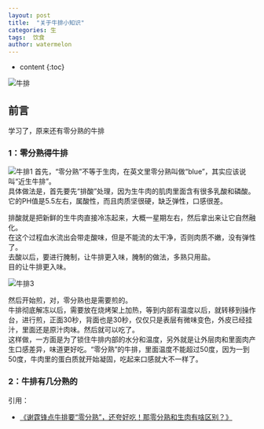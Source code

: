 ```yaml
---
layout: post
title:  "关于牛排小知识"
categories: 生
tags:  饮食
author: watermelon
---
```

* content
{:toc}

![牛排](https://images.gitee.com/uploads/images/2019/0130/144124_f4067e2c_1210188.png)
## 前言
学习了，原来还有零分熟的牛排






### **1：零分熟得牛排**
![牛排1](https://images.gitee.com/uploads/images/2019/0130/144335_04635ef1_1210188.png)
首先，“零分熟”不等于生肉，在英文里零分熟叫做“blue”，其实应该说叫“近生牛排”。  
具体做法是，首先要先“排酸”处理，因为生牛肉的肌肉里面含有很多乳酸和磷酸。  
它的PH值是5.5左右，属酸性，而且肉质坚很硬，缺乏弹性，口感很差。  
  
排酸就是把新鲜的生牛肉直接冷冻起来，大概一星期左右，然后拿出来让它自然融化。  
在这个过程血水流出会带走酸味，但是不能流的太干净，否则肉质不嫩，没有弹性了。  
去酸以后，要进行腌制，让牛排更入味，腌制的做法，多熟只用盐。  
目的让牛排更入味。  

![牛排3](https://images.gitee.com/uploads/images/2019/0130/144517_dca7a599_1210188.png)

然后开始煎，对，零分熟也是需要煎的。  
牛排彻底解冻以后，需要放在烧烤架上加热，等到内部有温度以后，就转移到操作台，进行煎，正面30秒，背面也是30秒，仅仅只是表层有微味变色，外皮已经挂汁，里面还是原汁肉味。然后就可以吃了。    
这样做，一方面是为了锁住牛排内部的水分和温度，另外就是让外层肉和里面肉产生口感差异，味道更好吃。“零分熟”的牛排，里面温度不能超过50度，因为一到50度，牛肉里的蛋白质就开始凝固，吃起来口感就大不一样了。  

### **2：牛排有几分熟的**


引用：
* [《谢霆锋点牛排要“零分熟”，还夸好吃！那零分熟和生肉有啥区别？》](https://post.mp.qq.com/kan/article/2714795157-268862478.html?_wv=2147483777&sig=3449930583a7060d7a1d567eb3e434d3&article_id=268862478&time=1548736922&_pflag=1&x5PreFetch=1&web_ch_id=0&s_id=gftapj_4g2nm6&share_source=8&openfrom=)  



